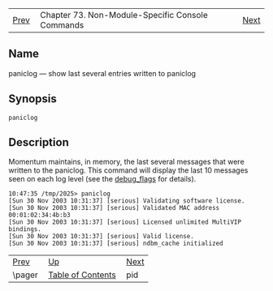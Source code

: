 |     |     |     |
| --- | --- | --- |
| [Prev](console_commands.pager)  | Chapter 73. Non-Module-Specific Console Commands |  [Next](console_commands.pid) |

<a name="console_commands.paniclog"></a>
## Name

paniclog — show last several entries written to paniclog

## Synopsis

`paniclog`

<a name="idp11465552"></a>
## Description

Momentum maintains, in memory, the last several messages that were written to the paniclog. This command will display the last 10 messages seen on each log level (see the [debug_flags](conf.ref.debug_flags "debug_flags") for details).

```
10:47:35 /tmp/2025> paniclog
[Sun 30 Nov 2003 10:31:37] [serious] Validating software license.
[Sun 30 Nov 2003 10:31:37] [serious] Validated MAC address 00:01:02:34:4b:b3
[Sun 30 Nov 2003 10:31:37] [serious] Licensed unlimited MultiVIP bindings.
[Sun 30 Nov 2003 10:31:37] [serious] Valid license.
[Sun 30 Nov 2003 10:31:37] [serious] ndbm_cache initialized
```

|     |     |     |
| --- | --- | --- |
| [Prev](console_commands.pager)  | [Up](console.cmds.ref) |  [Next](console_commands.pid) |
| \pager  | [Table of Contents](index) |  pid |

